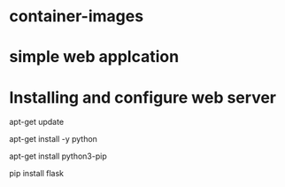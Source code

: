 # container-images
# simple web applcation
# Installing and configure web server 
apt-get update

apt-get install -y python

apt-get install python3-pip

pip install flask
